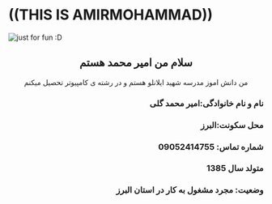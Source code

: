 # ((THIS IS AMIRMOHAMMAD))

<img src="https://github.com/amirgoli2000/amirgoli2000/assets/134154917/43e961f0-fa5f-428b-b964-8399dd64a18e" alt="just for fun  :D">

<h2 align="center">سلام من امیر محمد هستم</h2> 
<p align="center">من دانش اموز مدرسه شهید ایلانلو هستم و در رشته ی کامپیوتر تحصیل میکنم</p>
<h3 align="right">نام و نام خانوادگی:امیر محمد گلی</p>

<h3 align="right">محل سکونت:البرز</p>

<h3 align="right">شماره تماس: 09052414755</p>

<h3 align="right">متولد سال 1385</p>

<h3 align="right">وضعیت: مجرد مشغول به کار در استان البرز </p>
